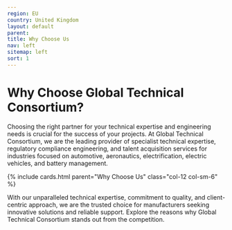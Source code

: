 ```yaml
---
region: EU
country: United Kingdom
layout: default
parent: 
title: Why Choose Us
nav: left
sitemap: left
sort: 1
---
```


# Why Choose Global Technical Consortium?

Choosing the right partner for your technical expertise and engineering needs is crucial for the success of your projects. At Global Technical Consortium, we are the leading provider of specialist technical expertise, regulatory compliance engineering, and talent acquisition services for industries focused on automotive, aeronautics, electrification, electric vehicles, and battery management.

{% include cards.html parent="Why Choose Us" class="col-12 col-sm-6" %}

With our unparalleled technical expertise, commitment to quality, and client-centric approach, we are the trusted choice for manufacturers seeking innovative solutions and reliable support. Explore the reasons why Global Technical Consortium stands out from the competition.